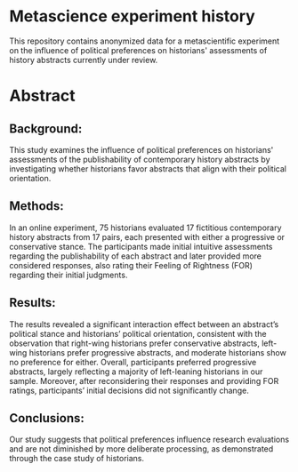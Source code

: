 # Metascience experiment history
This repository contains anonymized data for a metascientific experiment on the influence of political preferences on historians' assessments of history abstracts currently under review.

# Abstract
## Background:
This study examines the influence of political preferences on historians' assessments of the publishability of contemporary history abstracts by investigating whether historians favor abstracts that align with their political orientation.
## Methods:
In an online experiment, 75 historians evaluated 17 fictitious contemporary history abstracts from 17 pairs, each presented with either a progressive or conservative stance. The participants made initial intuitive assessments regarding the publishability of each abstract and later provided more considered responses, also rating their Feeling of Rightness (FOR) regarding their initial judgments. 
## Results:
The results revealed a significant interaction effect between an abstract’s political stance and historians’ political orientation, consistent with the observation that right-wing historians prefer conservative abstracts, left-wing historians prefer progressive abstracts, and moderate historians show no preference for either. Overall, participants preferred progressive abstracts, largely reflecting a majority of left-leaning historians in our sample. Moreover, after reconsidering their responses and providing FOR ratings, participants’ initial decisions did not significantly change. 
## Conclusions:
Our study suggests that political preferences influence research evaluations and are not diminished by more deliberate processing, as demonstrated through the case study of historians.
